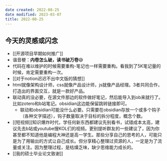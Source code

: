 ```yaml
---
date created: 2022-08-25
date modified: 2023-03-07
title: 2022-08-25
---
```


## 今天的灵感或闪念

- [[开源项目早期如何推广]]
- 谐音梗：**内卷怎么破，读书破万卷**😅
- 代码在难以维护的时候需要重构-笔记也一样需要重构。看我到了5K笔记量的时候，肯定需要重构一次。
- [[对于notion迟迟不出中文版的猜想]]
- html就像架构设计师，css就像产品设计师，js就像产品经理。3者共同合作，打造出的界面交互，就是一款好产品。
- 联动真的没必要，在源文件那边的软件做好笔记，然后能导入到ob来就行了。比如zotero和b站笔记。obsidian这边能保留跳转链接即可。
	- 联动和obsidian可能没什么必要。只需要在obsidian存放一个或多个钩子（各种文字描述），钩子数量取决于目标的拆分程度，概念个数。
- [[短视频]]知识爆炸时代，学任何新东西都建议先别看书，试错成本太高，建议先去b站或youtube搜KOL们的视频。更别提听群友的一些建议了，因为你甚至都不知道他是编程大神还是高一学生。那些分享自己的思考的人，可能只是为了用输出的方式让自己成长。但分享精心整理过资源的人，一定是为了流量或关注。因为整理过程，是枯燥乏味，缺少思维能力成长的。
- [[我的硕士毕业论文致谢]]
